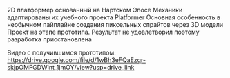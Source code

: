 2D платформер основанный на Нартском Эпосе
Механики адаптированы их учебного проекта Platformer 
Основная особенность в необычном пайплайне создания пиксельных спрайтов через 3D модели 
Проект на этапе прототипа. Результат не удовлетворил поэтому разработка приостановлена

Видео с получившимся прототипом:
https://drive.google.com/file/d/1wBh3eFQaEzqr-skjpOMFGDWlnt_1jmOY/view?usp=drive_link
